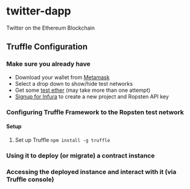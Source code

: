 # twitter-dapp
Twitter on the Ethereum Blockchain

## Truffle Configuration

### Make sure you already have
- Download your wallet from [Metamask](https://metamask.io/)
- Select a drop down to show/hide test networks
- Get some [test ether](https://faucet.ropsten.be/) (may take more than one attempt)
- [Signup for Infura](https://infura.io/register) to create a new project and Ropsten API key

### Configuring Truffle Framework to the Ropsten test network

#### Setup

1. Set up Truffle
```npm install -g truffle```


### Using it to deploy (or migrate) a contract instance



### Accessing the deployed instance and interact with it (via Truffle console)